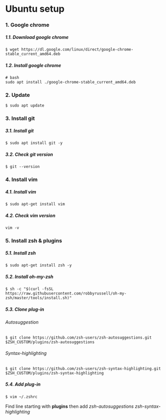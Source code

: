 # Ubuntu setup

### 1. Google chrome

##### 1.1. Download google chrome

```
$ wget https://dl.google.com/linux/direct/google-chrome-stable_current_amd64.deb
```

##### 1.2. Install google chrome

```
# bash
sudo apt install ./google-chrome-stable_current_amd64.deb
```

### 2. Update 

```
$ sudo apt update
```



### 3. Install git

##### 3.1. Install git

```
$ sudo apt install git -y
```

##### 3.2. Check git version

```
$ git --version
```

### 4. Install vim

##### 4.1. Install vim

```
$ sudo apt-get install vim
```

##### 4.2. Check vim version

```
vim -v
```

### 5. Install zsh & plugins

##### 5.1. Install zsh

```
$ sudo apt-get install zsh -y
```

##### 5.2. Install oh-my-zsh

```
$ sh -c "$(curl -fsSL https://raw.githubusercontent.com/robbyrussell/oh-my-zsh/master/tools/install.sh)"
```

##### 5.3. Clone plug-in

###### Autosuggestion

```
$ git clone https://github.com/zsh-users/zsh-autosuggestions.git $ZSH_CUSTOM/plugins/zsh-autosuggestions
```

###### Syntax-highlighting

```
$ git clone https://github.com/zsh-users/zsh-syntax-highlighting.git $ZSH_CUSTOM/plugins/zsh-syntax-highlighting
```

##### 5.4. Add plug-in

```
$ vim ~/.zshrc
```

Find line starting with **plugins** then add *zsh-autosuggestions zsh-syntax-highlighting* 


